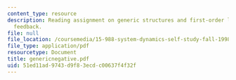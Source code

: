 ```yaml
---
content_type: resource
description: Reading assignment on generic structures and first-order linear negative
  feedback.
file: null
file_location: /coursemedia/15-988-system-dynamics-self-study-fall-1998-spring-1999/51ed11ad9743d9f83ecdc00637f4f32f_genericnegative.pdf
file_type: application/pdf
resourcetype: Document
title: genericnegative.pdf
uid: 51ed11ad-9743-d9f8-3ecd-c00637f4f32f
---
```

